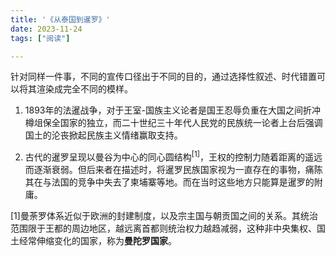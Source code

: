 ```yaml
---
title: '《从泰国到暹罗》'
date: 2023-11-24
tags: ["阅读"]

---
```


针对同样一件事，不同的宣传口径出于不同的目的，通过选择性叙述、时代错置可以将其渲染成完全不同的模样。

1. 1893年的法暹战争，对于王室-国族主义论者是国王忍辱负重在大国之间折冲樽俎保全国家的独立，而二十世纪三十年代人民党的民族统一论者上台后强调国土的沦丧掀起民族主义情绪赢取支持。

2. 古代的暹罗呈现以曼谷为中心的同心圆结构<sup>[1]</sup>，王权的控制力随着距离的遥远而逐渐衰弱。但后来者在描述时，将暹罗民族国家视为一直存在的事物，痛陈其在与法国的竞争中失去了柬埔寨等地。而在当时这些地方只能算是暹罗的附庸。



[1]曼荼罗体系近似于欧洲的封建制度，以及宗主国与朝贡国之间的关系。其统治范围限于王都的周边地区，越远离首都则统治权力越趋减弱，这种非中央集权、国土经常伸缩变化的国家，称为**曼陀罗国家**。


